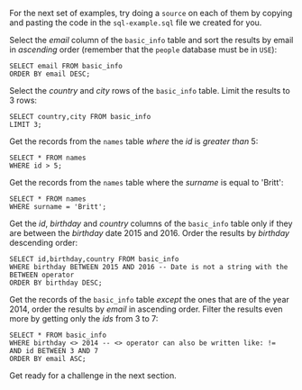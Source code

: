 For the next set of examples, try doing a `source` on each of them by copying and pasting the code in the `sql-example.sql` file we created for you.

Select the _email_ column of the `basic_info` table and sort the results by email in _ascending_ order (remember that the `people` database must be in `USE`):

```
SELECT email FROM basic_info
ORDER BY email DESC;
```

Select the _country_ and _city_ rows of the `basic_info` table. Limit the results to 3 rows:

```
SELECT country,city FROM basic_info
LIMIT 3;
```

Get the records from the `names` table _where_ the _id_ is _greater than_ 5:

```
SELECT * FROM names
WHERE id > 5;
```

Get the records from the `names` table where the _surname_ is equal to 'Britt':

```
SELECT * FROM names
WHERE surname = 'Britt';
```

Get the _id_, _birthday_ and _country_ columns of the `basic_info` table only if they are between the _birthday_ date 2015 and 2016. Order the results by _birthday_ descending order:

```
SELECT id,birthday,country FROM basic_info
WHERE birthday BETWEEN 2015 AND 2016 -- Date is not a string with the BETWEEN operator
ORDER BY birthday DESC;
```

Get the records of the `basic_info` table _except_ the ones that are of the year 2014, order the results by _email_ in ascending order. 
Filter the results even more by getting only the _ids_ from 3 to 7:

```
SELECT * FROM basic_info
WHERE birthday <> 2014 -- <> operator can also be written like: !=
AND id BETWEEN 3 AND 7
ORDER BY email ASC;
```

Get ready for a challenge in the next section.